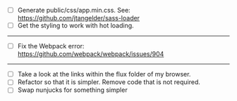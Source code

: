 - [ ] Generate public/css/app.min.css. See: https://github.com/jtangelder/sass-loader
- [ ] Get the styling to work with hot loading.

_____

- [ ] Fix the Webpack error: https://github.com/webpack/webpack/issues/904

_____

- [ ] Take a look at the links within the flux folder of my browser.
- [ ] Refactor so that it is simpler. Remove code that is not required.
- [ ] Swap nunjucks for something simpler

